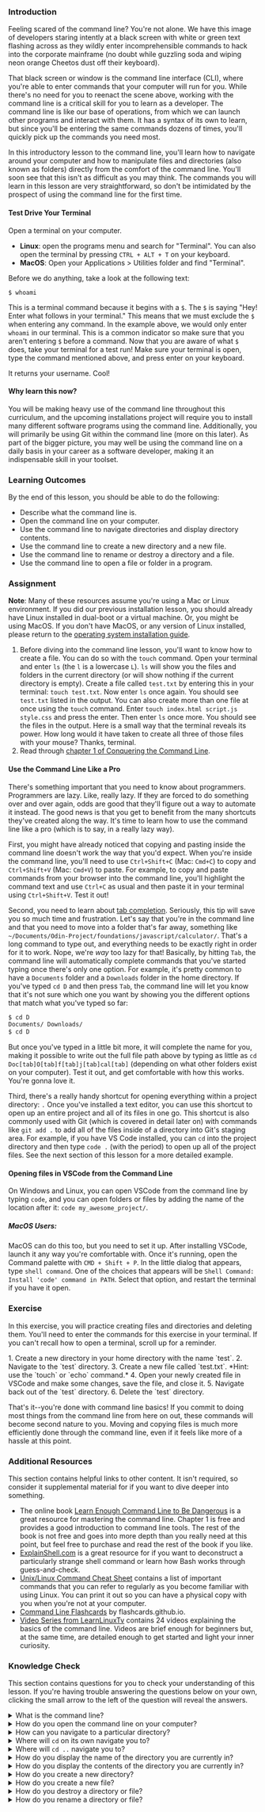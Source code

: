 ### Introduction

Feeling scared of the command line? You're not alone. We have this image of developers staring intently at a black screen with white or green text flashing across as they wildly enter incomprehensible commands to hack into the corporate mainframe (no doubt while guzzling soda and wiping neon orange Cheetos dust off their keyboard).

That black screen or window is the command line interface (CLI), where you're able to enter commands that your computer will run for you. While there's no need for you to reenact the scene above, working with the command line is a critical skill for you to learn as a developer. The command line is like our base of operations, from which we can launch other programs and interact with them. It has a syntax of its own to learn, but since you'll be entering the same commands dozens of times, you'll quickly pick up the commands you need most.

In this introductory lesson to the command line, you'll learn how to navigate around your computer and how to manipulate files and directories (also known as folders) directly from the comfort of the command line. You'll soon see that this isn't as difficult as you may think. The commands you will learn in this lesson are very straightforward, so don't be intimidated by the prospect of using the command line for the first time.

#### Test Drive Your Terminal
Open a terminal on your computer.
- **Linux**: open the programs menu and search for "Terminal". You can also open the terminal by pressing `CTRL + ALT + T` on your keyboard.
- **MacOS**: Open your Applications > Utilities folder and find "Terminal".

Before we do anything, take a look at the following text:
```
$ whoami
```
This is a terminal command because it begins with a `$`. The `$` is saying "Hey! Enter what follows in your terminal." This means that we must exclude the `$` when entering any command. In the example above, we would only enter `whoami` in our terminal. This is a common indicator so make sure that you aren't entering `$` before a command. Now that you are aware of what `$` does, take your terminal for a test run! Make sure your terminal is open, type the command mentioned above, and press enter on your keyboard.

It returns your username. Cool!

#### Why learn this now?

You will be making heavy use of the command line throughout this curriculum, and the upcoming installations project will require you to install many different software programs using the command line. Additionally, you will primarily be using Git within the command line (more on this later). As part of the bigger picture, you may well be using the command line on a daily basis in your career as a software developer, making it an indispensable skill in your toolset.

### Learning Outcomes
By the end of this lesson, you should be able to do the following:

- Describe what the command line is.
- Open the command line on your computer.
- Use the command line to navigate directories and display directory contents.
- Use the command line to create a new directory and a new file.
- Use the command line to rename or destroy a directory and a file.
- Use the command line to open a file or folder in a program.

### Assignment
<div class="lesson-content__panel" markdown="1">

**Note**: Many of these resources assume you're using a Mac or Linux environment. If you did our previous installation lesson, you should already have Linux installed in dual-boot or a virtual machine. Or, you might be using MacOS. If you don't have MacOS, or any version of Linux installed, please return to the [operating system installation guide](https://www.theodinproject.com/courses/foundations/lessons/prerequisites).

  1. Before diving into the command line lesson, you'll want to know how to create a file. You can do so with the `touch` command. Open your terminal and enter `ls` (the `l` is a lowercase `L`). `ls` will show you the files and folders in the current directory (or will show nothing if the current directory is empty). Create a file called `test.txt` by entering this in your terminal: `touch test.txt`. Now enter `ls` once again. You should see `test.txt` listed in the output. You can also create more than one file at once using the `touch` command. Enter `touch index.html script.js style.css` and press the enter. Then enter `ls` once more. You should see the files in the output. Here is a small way that the terminal reveals its power. How long would it have taken to create all three of those files with your mouse? Thanks, terminal.
  2. Read through [chapter 1 of Conquering the Command Line](http://conqueringthecommandline.com/book/basics).
</div>


#### Use the Command Line Like a Pro
There's something important that you need to know about programmers. Programmers are lazy. Like, really lazy. If they are forced to do something over and over again, odds are good that they'll figure out a way to automate it instead. The good news is that you get to benefit from the many shortcuts they've created along the way. It's time to learn how to use the command line like a pro (which is to say, in a really lazy way).

First, you might have already noticed that copying and pasting inside the command line doesn't work the way that you'd expect. When you're inside the command line, you'll need to use `Ctrl+Shift+C` (Mac: `Cmd+C`) to copy and `Ctrl+Shift+V` (Mac: `Cmd+V`) to paste. For example, to copy and paste commands from your browser into the command line, you'll highlight the command text and use `Ctrl+C` as usual and then paste it in your terminal using `Ctrl+Shift+V`. Test it out!

Second, you need to learn about [tab completion](https://en.wikipedia.org/wiki/Command-line_completion). Seriously, this tip will save you so much time and frustration. Let's say that you're in the command line and that you need to move into a folder that's far away, something like `~/Documents/Odin-Project/foundations/javascript/calculator/`. That's a long command to type out, and everything needs to be exactly right in order for it to work. Nope, we're *way* too lazy for that! Basically, by hitting `Tab`, the command line will automatically complete commands that you've started typing once there's only one option. For example, it's pretty common to have a `Documents` folder and a `Downloads` folder in the home directory. If you've typed `cd D` and then press `Tab`, the command line will let you know that it's not sure which one you want by showing you the different options that match what you've typed so far:
```bash
$ cd D
Documents/ Downloads/
$ cd D
```
But once you've typed in a little bit more, it will complete the name for you, making it possible to write out the full file path above by typing as little as `cd Doc[tab]O[tab]f[tab]j[tab]cal[tab]` (depending on what other folders exist on your computer). Test it out, and get comfortable with how this works. You're gonna love it.

Third, there's a really handy shortcut for opening everything within a project directory: `.` Once you've installed a text editor, you can use this shortcut to open up an entire project and all of its files in one go. This shortcut is also commonly used with Git (which is covered in detail later on) with commands like `git add .` to add all of the files inside of a directory into Git's staging area. For example, if you have VS Code installed, you can `cd` into the project directory and then type `code .` (with the period) to open up all of the project files. See the next section of this lesson for a more detailed example.

#### Opening files in VSCode from the Command Line

On Windows and Linux, you can open VSCode from the command line by typing `code`, and you can open folders or files by adding the name of the location after it: `code my_awesome_project/`.

##### MacOS Users:

MacOS can do this too, but you need to set it up. After installing VSCode, launch it any way you're comfortable with. Once it's running, open the Command palette with `CMD + Shift + P`. In the little dialog that appears, type `shell command`. One of the choices that appears will be `Shell Command: Install 'code' command in PATH`. Select that option, and restart the terminal if you have it open.

### Exercise
In this exercise, you will practice creating files and directories and deleting them. You'll need to enter the commands for this exercise in your terminal. If you can't recall how to open a terminal, scroll up for a reminder.

<div class="lesson-content__panel" markdown="1">
  1. Create a new directory in your home directory with the name `test`.
  2. Navigate to the `test` directory.
  3. Create a new file called `test.txt`. *Hint: use the `touch` or `echo` command.*
  4. Open your newly created file in VSCode and make some changes, save the file, and close it.
  5. Navigate back out of the `test` directory.
  6. Delete the `test` directory.
</div>

That's it--you're done with command line basics! If you commit to doing most things from the command line from here on out, these commands will become second nature to you. Moving and copying files is much more efficiently done through the command line, even if it feels like more of a hassle at this point.

### Additional Resources
This section contains helpful links to other content. It isn't required, so consider it supplemental material for if you want to dive deeper into something.

* The online book [Learn Enough Command Line to Be Dangerous](https://www.learnenough.com/command-line-tutorial) is a great resource for mastering the command line. Chapter 1 is free and provides a good introduction to command line tools. The rest of the book is not free and goes into more depth than you really need at this point, but feel free to purchase and read the rest of the book if you like.
* [ExplainShell.com](http://explainshell.com/) is a great resource for if you want to deconstruct a particularly strange shell command or learn how Bash works through guess-and-check.
* [Unix/Linux Command Cheat Sheet](https://files.fosswire.com/2007/08/fwunixref.pdf) contains a list of important commands that you can refer to regularly as you become familiar with using Linux. You can print it out so you can have a physical copy with you when you're not at your computer.
* [Command Line Flashcards](https://flashcards.github.io/command_line/introduction.html) by flashcards.github.io.
* [Video Series from LearnLinuxTv](https://www.youtube.com/playlist?list=PLT98CRl2KxKHaKA9-4_I38sLzK134p4GJ) contains 24 videos explaining the basics of the command line. Videos are brief enough for beginners but, at the same time, are detailed enough to get started and light your inner curiosity.

### Knowledge Check
This section contains questions for you to check your understanding of this lesson. If you're having trouble answering the questions below on your own, clicking the small arrow to the left of the question will reveal the answers.

<details>
<summary>What is the command line?</summary>
<ul><ul>
  <li>The command line is a way to interact with the computer using specific words called "commands".</li>
</ul></ul>
</details>

<details>
<summary>How do you open the command line on your computer?</summary>
<ul><ul>
  <li>On Linux: Open the programs menu and search for "Terminal". You can also open the terminal by pressing <code>CTRL</code> + <code>ALT</code> + <code>T</code>.</li>
  <li>On Mac: Open your applications folder and find "Terminal".</li>
</ul></ul>
</details>

<details>
<summary>How can you navigate to a particular directory?</summary>
<ul><ul>
  <li>You can use the <code>cd</code> command to change directories.</li>
</ul></ul>
</details>

<details>
<summary>Where will <code>cd</code> on its own navigate you to?</summary>
<ul><ul>
  <li>On Linux and Mac, it will navigate you home.</li>
</ul></ul>
</details>

<details>
<summary>Where will <code>cd ..</code> navigate you to?</summary>
<ul><ul>
  <li>It will navigate you "up" one folder, that is, into the parent of the current directory.</li>
</ul></ul>
</details>

<details>
<summary>How do you display the name of the directory you are currently in?</summary>
<ul><ul>
  <li>On Linux and Mac, use the <code>pwd</code> (print working directory) command.</li>
</ul></ul>
</details>

<details>
<summary>How do you display the contents of the directory you are currently in?</summary>
<ul><ul>
  <li>On Linux and Mac, use the <code>ls</code> command. Use <code>ls -l</code> to display the files in a list.</li>
</ul></ul>
</details>

<details>
<summary>How do you create a new directory?</summary>
<ul><ul>
  <li>You can do this using the <code>mkdir</code> command.</li>
</ul></ul>
</details>

<details>
<summary>How do you create a new file?</summary>
<ul><ul>
  <li>On Linux and Mac, use the <code>touch</code> command, e.g., <code>touch new-file.txt</code>.</li>
</ul></ul>
</details>

<details>
<summary>How do you destroy a directory or file?</summary>
<ul><ul>
  <li>On Linux and Mac, use the <code>rm</code> command. To destroy folders, use <code>rm -r</code> or <code>rmdir</code>.</li>
</ul></ul>
</details>

<details>
<summary>How do you rename a directory or file?</summary>
<ul><ul>
  <li>On Linux and Mac, use the <code>mv</code> command, e.g., <code>mv folder/old-file.txt folder/new-file.txt</code>.</li>
</ul></ul>
</details>
